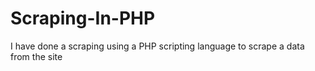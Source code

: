 Scraping-In-PHP
===============

I have done a scraping using a PHP scripting language to scrape a data from the site
